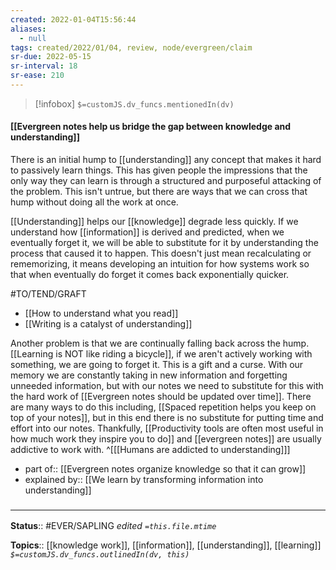 ```yaml
---
created: 2022-01-04T15:56:44 
aliases:
  - null
tags: created/2022/01/04, review, node/evergreen/claim
sr-due: 2022-05-15
sr-interval: 18
sr-ease: 210
---
```

> [!infobox]
`$=customJS.dv_funcs.mentionedIn(dv)`

#### [[Evergreen notes help us bridge the gap between knowledge and understanding]] 

There is an initial hump to [[understanding]] any concept that makes it hard to passively learn things.
This has given people the impressions that the only way they can learn is through a structured and purposeful attacking of the problem.
This isn't untrue, but there are ways that we can cross that hump without doing all the work at once.

[[Understanding]] helps our [[knowledge]] degrade less quickly. 
If we understand how [[information]] is derived and predicted,
when we eventually forget it, we will be able to substitute for it by understanding the process that caused it to happen. 
This doesn't just mean recalculating or rememorizing, it means developing an intuition for how systems work so that when eventually do forget it comes back exponentially quicker.

#TO/TEND/GRAFT 
- [[How to understand what you read]]
- [[Writing is a catalyst of understanding]]

Another problem is that we are continually falling back across the hump.
[[Learning is NOT like riding a bicycle]],
if we aren't actively working with something, we are going to forget it.
This is a gift and a curse.
With our memory we are constantly taking in new information and forgetting unneeded information,
but with our notes we need to substitute for this with the hard work of 
[[Evergreen notes should be updated over time]].
There are many ways to do this including, 
[[Spaced repetition helps you keep on top of your notes]],
but in this end there is no substitute for putting time and effort into our notes.
Thankfully, [[Productivity tools are often most useful in how much work they inspire you to do]]
and [[evergreen notes]] are usually addictive to work with. 
^[[[Humans are addicted to understanding]]]

- part of:: [[Evergreen notes organize knowledge so that it can grow]] 
- explained by:: [[We learn by transforming information into understanding]]

### <hr class="footnote"/>

**Status**:: #EVER/SAPLING 
*edited `=this.file.mtime`*

**Topics**:: [[knowledge work]], [[information]], [[understanding]], [[learning]]
*`$=customJS.dv_funcs.outlinedIn(dv, this)`*

